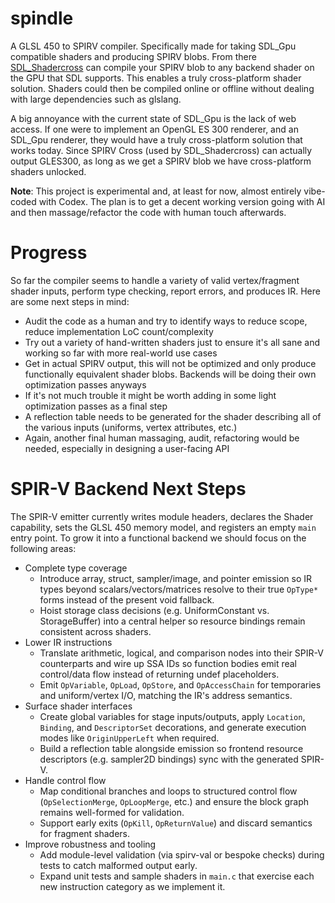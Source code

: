 # spindle

A GLSL 450 to SPIRV compiler. Specifically made for taking SDL_Gpu compatible shaders and producing SPIRV blobs. From there [SDL_Shadercross](https://github.com/libsdl-org/SDL_shadercross) can compile your SPIRV blob to any backend shader on the GPU that SDL supports. This enables a truly cross-platform shader solution. Shaders could then be compiled online or offline without dealing with large dependencies such as glslang.

A big annoyance with the current state of SDL_Gpu is the lack of web access. If one were to implement an OpenGL ES 300 renderer, and an SDL_Gpu renderer, they would have a truly cross-platform solution that works today. Since SPIRV Cross (used by SDL_Shadercross) can actually output GLES300, as long as we get a SPIRV blob we have cross-platform shaders unlocked.

**Note**: This project is experimental and, at least for now, almost entirely vibe-coded with Codex. The plan is to get a decent working version going with AI and then massage/refactor the code with human touch afterwards.

# Progress

So far the compiler seems to handle a variety of valid vertex/fragment shader inputs, perform type checking, report errors, and produces IR. Here are some next steps in mind:
- Audit the code as a human and try to identify ways to reduce scope, reduce implementation LoC count/complexity
- Try out a variety of hand-written shaders just to ensure it's all sane and working so far with more real-world use cases
- Get in actual SPIRV output, this will not be optimized and only produce functionally equivalent shader blobs. Backends will be doing their own optimization passes anyways
- If it's not much trouble it might be worth adding in some light optimization passes as a final step
- A reflection table needs to be generated for the shader describing all of the various inputs (uniforms, vertex attributes, etc.)
- Again, another final human massaging, audit, refactoring would be needed, especially in designing a user-facing API

# SPIR-V Backend Next Steps

The SPIR-V emitter currently writes module headers, declares the Shader capability, sets the GLSL 450 memory model, and registers an empty `main` entry point. To grow it into a functional backend we should focus on the following areas:
-	Complete type coverage
	-	Introduce array, struct, sampler/image, and pointer emission so IR types beyond scalars/vectors/matrices resolve to their true `OpType*` forms instead of the present void fallback.
	-	Hoist storage class decisions (e.g. UniformConstant vs. StorageBuffer) into a central helper so resource bindings remain consistent across shaders.
-	Lower IR instructions
	-	Translate arithmetic, logical, and comparison nodes into their SPIR-V counterparts and wire up SSA IDs so function bodies emit real control/data flow instead of returning undef placeholders.
	-	Emit `OpVariable`, `OpLoad`, `OpStore`, and `OpAccessChain` for temporaries and uniform/vertex I/O, matching the IR's address semantics.
-	Surface shader interfaces
	-	Create global variables for stage inputs/outputs, apply `Location`, `Binding`, and `DescriptorSet` decorations, and generate execution modes like `OriginUpperLeft` when required.
	-	Build a reflection table alongside emission so frontend resource descriptors (e.g. sampler2D bindings) sync with the generated SPIR-V.
-	Handle control flow
	-	Map conditional branches and loops to structured control flow (`OpSelectionMerge`, `OpLoopMerge`, etc.) and ensure the block graph remains well-formed for validation.
	-	Support early exits (`OpKill`, `OpReturnValue`) and discard semantics for fragment shaders.
-	Improve robustness and tooling
	-	Add module-level validation (via spirv-val or bespoke checks) during tests to catch malformed output early.
	-	Expand unit tests and sample shaders in `main.c` that exercise each new instruction category as we implement it.
